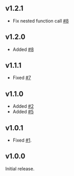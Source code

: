 ## v1.2.1

- Fix nested function call [#8](https://github.com/morishitter/postcss-ref/pull/9)

## v1.2.0

- Added [#8](https://github.com/morishitter/postcss-ref/pull/8)

## v1.1.1

- Fixed [#7](https://github.com/morishitter/postcss-ref/pull/7)

## v1.1.0

- Added [#2](https://github.com/morishitter/postcss-ref/issues/2)
- Added [#5](https://github.com/morishitter/postcss-ref/issues/5)

## v1.0.1

- Fixed [#1](https://github.com/morishitter/postcss-ref/issues/1).

## v1.0.0

Initial release.
